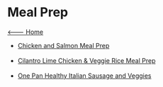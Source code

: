 # Meal Prep

[<--- Home](../about.md)

- [Chicken and Salmon Meal Prep](./chicken-and-salmon-meal-prep.md)<br><br>
- [Cilantro Lime Chicken & Veggie Rice Meal Prep](./cilantro-lime-chicken-&-veggie-rice-meal-prep.md)<br><br>
- [One Pan Healthy Italian Sausage and Veggies](./one-pan-healthy-italian-sausage-and-veggies.md)<br><br>
